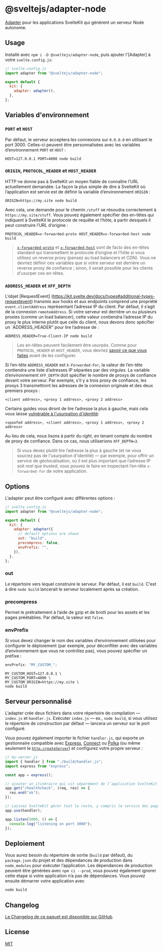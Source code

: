 # @sveltejs/adapter-node

[Adapter](https://kit.svelte.dev/docs/adapters) pour les applications SvelteKit qui génèrent un serveur Node autonome.

## Usage

Installé avec `npm i -D @sveltejs/adapter-node`, puis ajouter l'[Adapter] à votre `svelte.config.js`:

```js
// svelte.config.js
import adapter from "@sveltejs/adapter-node";

export default {
  kit: {
    adapter: adapter(),
  },
};
```

## Variables d'environnement

### `PORT` et `HOST`

Par défaut, le serveur acceptera les connexions sur `0.0.0.0` en utilisant le port 3000. Celles-ci peuvent être personnalisées avec les variables d’environnement `PORT` et `HOST` :

```
HOST=127.0.0.1 PORT=4000 node build
```

### `ORIGIN`, `PROTOCOL_HEADER` et `HOST_HEADER`

HTTP ne donne pas à SvelteKit un moyen fiable de connaître l’URL actuellement demandée. La façon la plus simple de dire à SvelteKit où l’application est servie est de définir la variable d’environnement `ORIGIN` :

```
ORIGIN=https://my.site node build
```

Avec cela, une demande pour le chemin `/stuff` se résoudra correctement à `https://my.site/stuff`. Vous pouvez également spécifier des en-têtes qui indiquent à SvelteKit le protocole de requête et l’hôte, à partir desquels il peut construire l’URL d’origine :

```
PROTOCOL_HEADER=x-forwarded-proto HOST_HEADER=x-forwarded-host node build
```

> [`x-forwarded-proto`](https://developer.mozilla.org/en-US/docs/Web/HTTP/Headers/X-Forwarded-Proto) et [`x-forwarded-host`](https://developer.mozilla.org/en-US/docs/Web/HTTP/Headers/X-Forwarded-Host) sont de facto des en-têtes standard qui transmettent le protocole d’origine et l’hôte si vous utilisez un reverse proxy (pensez au load balancers et CDN). Vous ne devriez définir ces variables que si votre serveur est derrière un reverse proxy de confiance ; sinon, il serait possible pour les clients d'usurper ces en-têtes.

### `ADDRESS_HEADER` et `XFF_DEPTH`

L’objet [RequestEvent] (https://kit.svelte.dev/docs/types#additional-types-requestevent) transmis aux hooks et aux endpoints comprend une propriété `event.clientAddress` représentant l’adresse IP du client. Par défaut, il s’agit de la connexion `remoteAddress`. Si votre serveur est derrière un ou plusieurs proxies (comme un load balancer), cette valeur contiendra l’adresse IP du proxy le plus interne plutôt que celle du client, nous devons donc spécifier un `ADDRESS_HEADER” pour lire l’adresse de :

```
ADDRESS_HEADER=True-Client-IP node build
```

> Les en-têtes peuvent facilement être usurpés. Comme pour `PROTOCOL_HEADER` et `HOST_HEADER`, vous devriez [savoir ce que vous faites](https://adam-p.ca/blog/2022/03/x-forwarded-for/) avant de les configurer.

Si l’en-tête `ADDRESS_HEADER` est `X-Forwarded-For`, la valeur de l’en-tête contiendra une liste d’adresses IP séparées par des virgules. La variable d’environnement `XFF_DEPTH` doit spécifier le nombre de proxys de confiance devant votre serveur. Par exemple, s’il y a trois proxy de confiance, les proxys 3 transmettront les adresses de la connexion originale et des deux premiers proxys :

```
<client address>, <proxy 1 address>, <proxy 2 address>
```

Certains guides vous diront de lire l’adresse la plus à gauche, mais cela vous laisse [vulnérable à l'usurpation d'identité](https://adam-p.ca/blog/2022/03/x-forwarded-for/):

```
<spoofed address>, <client address>, <proxy 1 address>, <proxy 2 address>
```

Au lieu de cela, nous lisons à partir du _right_, en tenant compte du nombre de proxy de confiance. Dans ce cas, nous utiliserions `XFF_DEPTH=3`.

> Si vous devez plutôt lire l’adresse la plus à gauche (et ne vous souciez pas de l'usurpation d'identité) — par exemple, pour offrir un service de géolocalisation, où il est plus important que l’adresse IP soit _real_ que _trusted_, vous pouvez le faire en inspectant l’en-tête `x-forwarded-for` de votre application.

## Options

L’adapter peut être configuré avec différentes options :

```js
// svelte.config.js
import adapter from "@sveltejs/adapter-node";

export default {
  kit: {
    adapter: adapter({
      // default options are shown
      out: "build",
      precompress: false,
      envPrefix: "",
    }),
  },
};
```

### out

Le répertoire vers lequel construire le serveur. Par défaut, il est `build`. C'est à dire `node build` lancerait le serveur localement après sa création.

### precompress

Permet le prétraitement à l’aide de gzip et de brotli pour les assets et les pages préétablies. Par défaut, la valeur est `false`.

### envPrefix

Si vous devez changer le nom des variables d’environnement utilisées pour configurer le déploiement (par exemple, pour déconfliter avec des variables d’environnement que vous ne contrôlez pas), vous pouvez spécifier un préfixe :

```js
envPrefix: "MY_CUSTOM_";
```

```
MY_CUSTOM_HOST=127.0.0.1 \
MY_CUSTOM_PORT=4000 \
MY_CUSTOM_ORIGIN=https://my.site \
node build
```

## Serveur personnalisé

L’adapter crée deux fichiers dans votre répertoire de compilation — `index.js` et `handler.js`. Exécuter `index.js` — ex., `node build`, si vous utilisez le répertoire de construction par défaut — lancera un serveur sur le port configuré.

Vous pouvez également importer le fichier `handler.js`, qui exporte un gestionnaire compatible avec [Express](https://github.com/expressjs/expressjs.com), [Connect](https://github.com/senchalabs/connect) ou [Polka](https://github.com/lukeed/polka) (ou même seulement le [`http.createServer`](https://nodejs.org/dist/latest/docs/api/http.html#httpcreateserveroptions-requestlistener)) et configurez votre propre serveur :

```js
// my-server.js
import { handler } from "./build/handler.js";
import express from "express";

const app = express();

// ajouter un itinéraire qui vit séparément de l’application SvelteKit
app.get("/healthcheck", (req, res) => {
  res.end("ok");
});

// Laissez SvelteKit gérer tout le reste, y compris le service des pages prérendered et des static assets
app.use(handler);

app.listen(3000, () => {
  console.log("listening on port 3000");
});
```

## Deploiement

Vous aurez besoin du répertoire de sortie (`build` par défaut), du `package.json` du projet et des dépendances de production dans `node_modules` pour exécuter l’application. Les dépendances de production peuvent être générées avec `npm ci --prod`, vous pouvez également ignorer cette étape si votre application n’a pas de dépendances. Vous pouvez ensuite démarrer votre application avec

```bash
node build
```

## Changelog

[Le Changelog de ce paquet est disponible sur GitHub](https://github.com/sveltejs/kit/blob/master/packages/adapter-node/CHANGELOG.md).

## License

[MIT](LICENSE)

